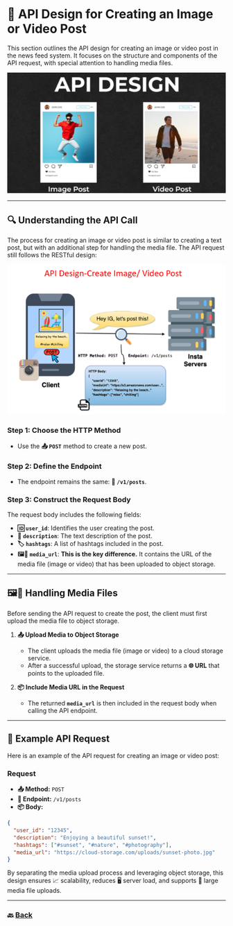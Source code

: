 # **📡 API Design for Creating an Image or Video Post**

This section outlines the API design for creating an image or video post in the news feed system. It focuses on the structure and components of the API request, with special attention to handling media files.

![03.png](img/03.png)

---

## **🔍 Understanding the API Call**

The process for creating an image or video post is similar to creating a text post, but with an additional step for handling the media file. The API request still follows the RESTful design:

![04.png](img/04.png)

### **Step 1: Choose the HTTP Method**
- Use the **📤 `POST`** method to create a new post.

### **Step 2: Define the Endpoint**
- The endpoint remains the same: **📍 `/v1/posts`**.

### **Step 3: Construct the Request Body**
The request body includes the following fields:
- **🆔 `user_id`**: Identifies the user creating the post.
- **📝 `description`**: The text description of the post.
- **🏷️ `hashtags`**: A list of hashtags included in the post.
- **🖼️🎥 `media_url`**: **This is the key difference.** It contains the URL of the media file (image or video) that has been uploaded to object storage.

---

## **🖼️🎥 Handling Media Files**

Before sending the API request to create the post, the client must first upload the media file to object storage.

1. **📤 Upload Media to Object Storage**
   - The client uploads the media file (image or video) to a cloud storage service.
   - After a successful upload, the storage service returns a **🌐 URL** that points to the uploaded file.

2. **📦 Include Media URL in the Request**
   - The returned **`media_url`** is then included in the request body when calling the API endpoint.

---

## **📝 Example API Request**

Here is an example of the API request for creating an image or video post:

### **Request**
- **📤 Method:** `POST`
- **📍 Endpoint:** `/v1/posts`
- **📦 Body:**

```json
{  
  "user_id": "12345",  
  "description": "Enjoying a beautiful sunset!",  
  "hashtags": ["#sunset", "#nature", "#photography"],  
  "media_url": "https://cloud-storage.com/uploads/sunset-photo.jpg"  
}
```

By separating the media upload process and leveraging object storage, this design ensures 📈 scalability, reduces 🖥️ server load, and supports 💾 large media file uploads.

---

### 🔙 [Back](../README.md)